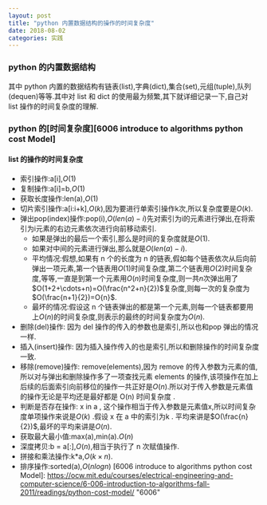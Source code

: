 ```yaml
---
layout: post
title: "python 内置数据结构的操作的时间复杂度"
date: 2018-08-02
categories: 实践
---
```


### python 的内置数据结构
其中 python 内置的数据结构有链表(list),字典(dict),集合(set),元组(tuple),队列(dequen)等等.其中对 list 和 dict 的使用最为频繁,其下就详细记录一下,自己对 list 操作的时间复杂度的理解.

### python 的[时间复杂度][6006 introduce to algorithms python cost Model] 
#### list 的操作的时间复杂度  
- 索引操作:a[i],$O(1)$
- 复制操作:a[i]=b,$O(1)$
- 获取长度操作:len(a),$O(1)$
- 切片索引操作:a[i:i+k],$O(k)$,因为要进行单索引操作k次,所以复杂度要是$O(k)$.
- 弹出pop(index)操作:pop(i),$O(len(a)-i)$先对索引为i的元素进行弹出,在将索引为i元素的右边元素依次进行向前移动索引.
  - 如果是弹出的最后一个索引,那么是时间的复杂度就是$O(1)$.
  - 如果对中间的元素进行弹出,那么就是$O(len(a)-i)$.
  - 平均情况:假想,如果有 n 个的长度为 n 的链表,假如每个链表依次从后向前弹出一项元素,第一个链表用$O(1)$时间复杂度,第二个链表用$O(2)$时间复杂度,等等,一直是到第一个元素用$O(n)$时间复杂度,则一共$n$次弹出用了$O(1+2+\cdots+n)=O(\frac{n^2+n}{2})$复杂度,则每一次的复杂度为$O(\frac{n+1}{2})=O{n}$.
  - 最坏的情况:假设这 n 个链表弹出的都是第一个元素,则每一个链表都要用上$O(n)$的时间复杂度,则表示的最终的时间复杂度为$O(n)$.
- 删除(del)操作: 因为 del 操作的传入的参数也是索引,所以也和pop 弹出的情况一样.
- 插入(insert)操作: 因为插入操作传入的也是索引,所以和删除操作的时间复杂度一致.
- 移除(remove)操作: remove(elements),因为 remove 的传入参数为元素的值,所以对与弹出和删除操作多了一项查找元素 elements 的操作,该项操作在加上后续的后面索引向前移位的操作一共正好是$O(n)$.所以对于传入参数是元素值的操作无论是平均还是最好都是 O(n) 时间复杂度 .
- 判断是否存在操作: x in a , 这个操作相当于传入参数是元素值x,所以时间复杂度单项操作来说是$O(k)$ .假设 x 在 a 中的索引为k . 平均来讲是$O(\frac{n}{2})$,最坏的平均来讲是$O(n)$.
- 获取最大最小值:max(a),min(a).$O(n)$
- 深度拷贝:b = a[:],$O(n)$,相当于执行了 n 次赋值操作.
- 拼接和乘法操作:k\*a,$O(k \times n)$.
- 排序操作:sorted(a),$O(nlogn)$
[6006 introduce to algorithms python cost Model]: https://ocw.mit.edu/courses/electrical-engineering-and-computer-science/6-006-introduction-to-algorithms-fall-2011/readings/python-cost-model/ "6006"


